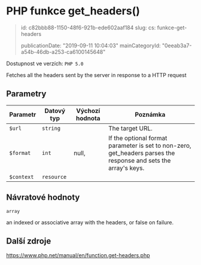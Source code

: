 PHP funkce get_headers()
========================

> id: c82bbb88-1150-48f6-921b-ede602aaf184
> slug:
> 	cs: funkce-get-headers
>
> publicationDate: "2019-09-11 10:04:03"
> mainCategoryId: "0eeab3a7-a54b-46db-a253-ca6100145648"

Dostupnost ve verzích: `PHP 5.0`

Fetches all the headers sent by the server in response to a HTTP request


Parametry
--------------

| Parametr | Datový typ | Výchozí hodnota | Poznámka |
|-----|-----|-----|-----|
| `$url` | `string` |  | The target URL. |
| `$format` | `int` | null, | If the optional format parameter is set to non-zero, get_headers parses the response and sets the array's keys. |
| `$context` | `resource` |  |  |


Návratové hodnoty
----------------

`array`

an indexed or associative array with the headers, or false on
failure.

Další zdroje
------------

https://www.php.net/manual/en/function.get-headers.php
